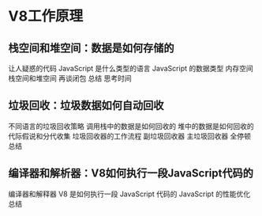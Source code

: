 
# V8工作原理

## 栈空间和堆空间：数据是如何存储的

让人疑惑的代码
JavaScript 是什么类型的语言
JavaScript 的数据类型
内存空间
栈空间和堆空间
再谈闭包
总结
思考时间

## 垃圾回收：垃圾数据如何自动回收

不同语言的垃圾回收策略
调用栈中的数据是如何回收的
堆中的数据是如何回收的
代际假说和分代收集
垃圾回收器的工作流程
副垃圾回收器
主垃圾回收器
全停顿
总结

## 编译器和解析器：V8如何执行一段JavaScript代码的

编译器和解释器
V8 是如何执行一段 JavaScript 代码的
JavaScript 的性能优化
总结

